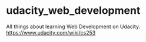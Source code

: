 # udacity_web_development
All things about learning Web Development on Udacity.
https://www.udacity.com/wiki/cs253
